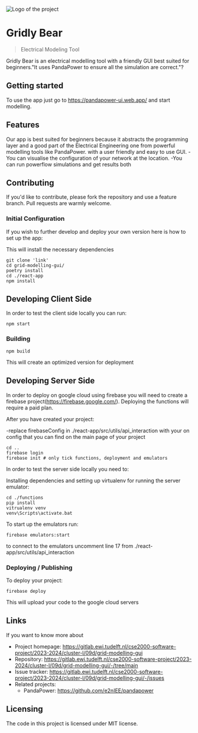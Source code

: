 ![Logo of the project]()

[//]: # (TODO: put logo link here)


# Gridly Bear
> Electrical Modeling Tool

Gridly Bear is an electrical modelling tool with a friendly GUI best suited for 
beginners."It uses PandaPower to ensure all the simulation are correct."?

[//]: # (Last line needs replecements)

## Getting started

To use the app just go to https://pandapower-ui.web.app/ and start modelling.

## Features

Our app is best suited for beginners because it abstracts the programming layer and a
good part of the Electrical Engineering one from powerful modelling tools like PandaPower.
with a user friendly and easy to use GUI.
 -You can visualise the configuration of your network at the location.
 -You can run powerflow simulations and get results both 

## Contributing

If you'd like to contribute, please fork the repository and use a feature
branch. Pull requests are warmly welcome.

### Initial Configuration

If you wish to further develop and deploy your own version here is how to set up the app:

This will install the necessary dependencies
```shell
git clone 'link'
cd grid-modelling-gui/
poetry install
cd ./react-app
npm install
```

## Developing Client Side

In order to test the client side locally you can run:

```shell
npm start
```

### Building

```shell
npm build
```
This will create an optimized version for deployment

## Developing Server Side
In order to deploy on google cloud using firebase you will need to 
create a firebase project(https://firebase.google.com/). Deploying the functions will 
require a paid plan.


After you have created your project:

-replace firebaseConfig in ./react-app/src/utils/api_interaction with your on config
that you can find on the main page of your project

```shell
cd ..
firebase login
firebase init # only tick functions, deployment and emulators
```

In order to test the server side locally you need to:

Installing dependencies and setting up virtualenv for running the server emulator:
```shell
cd ./functions
pip install
vitrualenv venv
venv\Scripts\activate.bat
```

To start up the emulators run:

```shell
firebase emulators:start
```
to connect to the emulators uncomment line 17 from ./react-app/src/utils/api_interaction

### Deploying / Publishing

To deploy your project:

```shell
firebase deploy
```
This will upload your code to the google cloud servers



## Links

If you want to know more about 

- Project homepage: https://gitlab.ewi.tudelft.nl/cse2000-software-project/2023-2024/cluster-l/09d/grid-modelling-gui
- Repository: https://gitlab.ewi.tudelft.nl/cse2000-software-project/2023-2024/cluster-l/09d/grid-modelling-gui/-/tree/main
- Issue tracker: https://gitlab.ewi.tudelft.nl/cse2000-software-project/2023-2024/cluster-l/09d/grid-modelling-gui/-/issues
- Related projects:
  - PandaPower: https://github.com/e2nIEE/pandapower



## Licensing

The code in this project is licensed under MIT license.